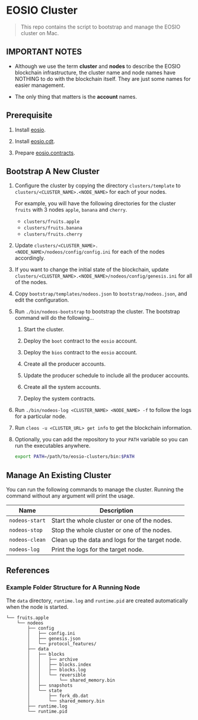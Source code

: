 # EOSIO Cluster

> This repo contains the script to bootstrap and manage the EOSIO cluster on Mac.

## IMPORTANT NOTES

- Although we use the term **cluster** and **nodes** to describe the EOSIO blockchain infrastructure, the cluster name and
  node names have NOTHING to do with the blockchain itself. They are just some names for easier management.

- The only thing that matters is the **account** names.

## Prerequisite

1. Install [eosio](https://github.com/eosio/eos).

2. Install [eosio.cdt](https://github.com/eosio/eosio.cdt).

3. Prepare [eosio.contracts](https://github.com/eosio/eosio.contracts).

## Bootstrap A New Cluster

1. Configure the cluster by copying the directory `clusters/template` to `clusters/<CLUSTER_NAME>.<NODE_NAME>` for each
   of your nodes.

   For example, you will have the following directories for the cluster `fruits` with 3 nodes `apple`, `banana` and
   `cherry`.

   - `clusters/fruits.apple`
   - `clusters/fruits.banana`
   - `clusters/fruits.cherry`

2. Update `clusters/<CLUSTER_NAME>.<NODE_NAME>/nodeos/config/config.ini` for each of the nodes accordingly.

3. If you want to change the initial state of the blockchain, update
   `clusters/<CLUSTER_NAME>.<NODE_NAME>/nodeos/config/genesis.ini` for all of the nodes.

4. Copy `bootstrap/templates/nodeos.json` to `bootstrap/nodeos.json`, and edit the configuration.

5. Run `./bin/nodeos-bootstrap` to bootstrap the cluster. The bootstrap command will do the following...

   1. Start the cluster.

   2. Deploy the `boot` contract to the `eosio` account.

   3. Deploy the `bios` contract to the `eosio` account.

   4. Create all the producer accounts.

   5. Update the producer schedule to include all the producer accounts.

   6. Create all the system accounts.

   7. Deploy the system contracts.

6. Run `./bin/nodeos-log <CLUSTER_NAME> <NODE_NAME> -f` to follow the logs for a particular node.

7. Run `cleos -u <CLUSTER_URL> get info` to get the blockchain information.

8. Optionally, you can add the repository to your `PATH` variable so you can run the executables anywhere.

   ```sh
   export PATH=/path/to/eosio-clusters/bin:$PATH
   ```

## Manage An Existing Cluster

You can run the following commands to manage the cluster. Running the command without any argument will print the usage.

| Name           | Description |
|----------------|-------------|
| `nodeos-start` | Start the whole cluster or one of the nodes. |
| `nodeos-stop`  | Stop the whole cluster or one of the nodes. |
| `nodeos-clean` | Clean up the data and logs for the target node. |
| `nodeos-log`   | Print the logs for the target node. | 

## References

### Example Folder Structure for A Running Node

The `data` directory, `runtime.log` and `runtime.pid` are created automatically when the node is started.

```
└── fruits.apple
    └── nodeos
        ├── config
        │   ├── config.ini
        │   ├── genesis.json
        │   └── protocol_features/
        ├── data
        │   ├── blocks
        │   │   ├── archive
        │   │   ├── blocks.index
        │   │   ├── blocks.log
        │   │   └── reversible
        │   │       └── shared_memory.bin
        │   ├── snapshots
        │   └── state
        │       ├── fork_db.dat
        │       └── shared_memory.bin
        ├── runtime.log
        └── runtime.pid
```

